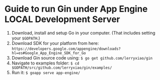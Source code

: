 # Guide to run Gin under App Engine LOCAL Development Server

1. Download, install and setup Go in your computer. (That includes setting your `$GOPATH`.)
2. Download SDK for your platform from here: `https://developers.google.com/appengine/downloads?hl=es#Google_App_Engine_SDK_for_Go`
3. Download Gin source code using: `$ go get github.com/lerryxiao/gin`
4. Navigate to examples folder: `$ cd $GOPATH/src/github.com/lerryxiao/gin/examples/`
5. Run it: `$ goapp serve app-engine/`